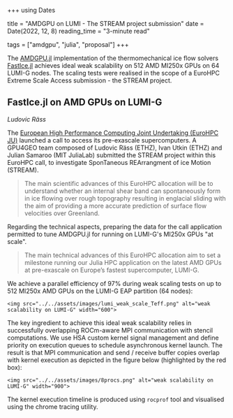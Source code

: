+++
using Dates

title = "AMDGPU on LUMI - The STREAM project submission"
date = Date(2022, 12, 8)
reading_time = "3-minute read"

tags = ["amdgpu", "julia", "proposal"]
+++

The [AMDGPU.jl](https://github.com/JuliaGPU/AMDGPU.jl) implementation of the thermomechanical ice flow solvers [FastIce.jl](https://github.com/PTsolvers/FastIce.jl) achieves ideal weak scalability on 512 AMD MI250x GPUs on 64 LUMI-G nodes. The scaling tests were realised in the scope of a EuroHPC Extreme Scale Access submission - the STREAM project.

## FastIce.jl on AMD GPUs on LUMI-G
*Ludovic Räss*

The [European High Performance Computing Joint Undertaking (EuroHPC JU)](https://eurohpc-ju.europa.eu/eurohpc-ju-call-proposals-extreme-scale-access-mode-open-2022-09-28_en) launched a call to access its pre-exascale supercomputers. A GPU4GEO team composed of Ludovic Räss (ETHZ), Ivan Utkin (ETHZ) and Julian Samaroo (MIT JuliaLab) submitted the STREAM project within this EuroHPC call, to investigate SponTaneous REArrangment of ice Motion (STREAM).

> The main scientific advances of this EuroHPC allocation will be to understand whether an internal shear band can spontaneously form in ice flowing over rough topography resulting in englacial sliding with the aim of providing a more accurate prediction of surface flow velocities over Greenland.

Regarding the technical aspects, preparing the data for the call application permitted to tune AMDGPU.jl for running on LUMI-G's MI250x GPUs "at scale".

> The main technical advances of this EuroHPC allocation aim to set a milestone running our Julia HPC application on the latest AMD GPUs at pre-exascale on Europe’s fastest supercomputer, LUMI-G.

We achieve a parallel efficiency of 97% during weak scaling tests on up to 512 MI250x AMD GPUs on the LUMI-G EAP partition (64 nodes):

~~~
<img src="../../assets/images/lumi_weak_scale_Teff.png" alt="weak scalability on LUMI-G" width="600">
~~~

The key ingredient to achieve this ideal weak scalability relies in successfully overlapping ROCm-aware MPI communication with stencil computations. We use HSA custom kernel signal management and define priority on execution queues to schedule asynchronous kernel launch. The result is that MPI communication and send / receive buffer copies overlap with kernel execution as depicted in the figure below (highlighted by the red box):

~~~
<img src="../../assets/images/8procs.png" alt="weak scalability on LUMI-G" width="900">
~~~

The kernel execution timeline is produced using `rocprof` tool and visualised using the chrome tracing utility.
